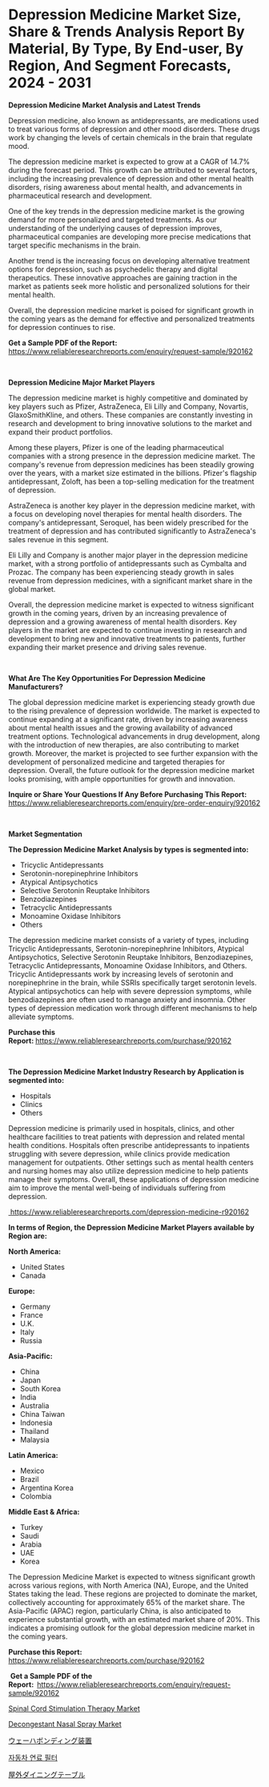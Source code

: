 <p><h1>Depression Medicine Market Size, Share & Trends Analysis Report By Material, By Type, By End-user, By Region, And Segment Forecasts, 2024 - 2031</h1></p><p><strong>Depression Medicine Market Analysis and Latest Trends</strong></p>
<p><p>Depression medicine, also known as antidepressants, are medications used to treat various forms of depression and other mood disorders. These drugs work by changing the levels of certain chemicals in the brain that regulate mood.</p><p>The depression medicine market is expected to grow at a CAGR of 14.7% during the forecast period. This growth can be attributed to several factors, including the increasing prevalence of depression and other mental health disorders, rising awareness about mental health, and advancements in pharmaceutical research and development.</p><p>One of the key trends in the depression medicine market is the growing demand for more personalized and targeted treatments. As our understanding of the underlying causes of depression improves, pharmaceutical companies are developing more precise medications that target specific mechanisms in the brain.</p><p>Another trend is the increasing focus on developing alternative treatment options for depression, such as psychedelic therapy and digital therapeutics. These innovative approaches are gaining traction in the market as patients seek more holistic and personalized solutions for their mental health.</p><p>Overall, the depression medicine market is poised for significant growth in the coming years as the demand for effective and personalized treatments for depression continues to rise.</p></p>
<p><strong>Get a Sample PDF of the Report:&nbsp;</strong> <a href="https://www.reliableresearchreports.com/enquiry/request-sample/920162">https://www.reliableresearchreports.com/enquiry/request-sample/920162</a></p>
<p>&nbsp;</p>
<p><strong>Depression Medicine Major Market Players</strong></p>
<p><p>The depression medicine market is highly competitive and dominated by key players such as Pfizer, AstraZeneca, Eli Lilly and Company, Novartis, GlaxoSmithKline, and others. These companies are constantly investing in research and development to bring innovative solutions to the market and expand their product portfolios.</p><p>Among these players, Pfizer is one of the leading pharmaceutical companies with a strong presence in the depression medicine market. The company's revenue from depression medicines has been steadily growing over the years, with a market size estimated in the billions. Pfizer's flagship antidepressant, Zoloft, has been a top-selling medication for the treatment of depression.</p><p>AstraZeneca is another key player in the depression medicine market, with a focus on developing novel therapies for mental health disorders. The company's antidepressant, Seroquel, has been widely prescribed for the treatment of depression and has contributed significantly to AstraZeneca's sales revenue in this segment.</p><p>Eli Lilly and Company is another major player in the depression medicine market, with a strong portfolio of antidepressants such as Cymbalta and Prozac. The company has been experiencing steady growth in sales revenue from depression medicines, with a significant market share in the global market.</p><p>Overall, the depression medicine market is expected to witness significant growth in the coming years, driven by an increasing prevalence of depression and a growing awareness of mental health disorders. Key players in the market are expected to continue investing in research and development to bring new and innovative treatments to patients, further expanding their market presence and driving sales revenue.</p></p>
<p>&nbsp;</p>
<p><strong>What Are The Key Opportunities For Depression Medicine Manufacturers?</strong></p>
<p><p>The global depression medicine market is experiencing steady growth due to the rising prevalence of depression worldwide. The market is expected to continue expanding at a significant rate, driven by increasing awareness about mental health issues and the growing availability of advanced treatment options. Technological advancements in drug development, along with the introduction of new therapies, are also contributing to market growth. Moreover, the market is projected to see further expansion with the development of personalized medicine and targeted therapies for depression. Overall, the future outlook for the depression medicine market looks promising, with ample opportunities for growth and innovation.</p></p>
<p><strong>Inquire or Share Your Questions If Any Before Purchasing This Report:</strong> <a href="https://www.reliableresearchreports.com/enquiry/pre-order-enquiry/920162">https://www.reliableresearchreports.com/enquiry/pre-order-enquiry/920162</a></p>
<p>&nbsp;</p>
<p><strong>Market Segmentation</strong></p>
<p><strong>The Depression Medicine Market Analysis by types is segmented into:</strong></p>
<p><ul><li>Tricyclic Antidepressants</li><li>Serotonin-norepinephrine Inhibitors</li><li>Atypical Antipsychotics</li><li>Selective Serotonin Reuptake Inhibitors</li><li>Benzodiazepines</li><li>Tetracyclic Antidepressants</li><li>Monoamine Oxidase Inhibitors</li><li>Others</li></ul></p>
<p><p>The depression medicine market consists of a variety of types, including Tricyclic Antidepressants, Serotonin-norepinephrine Inhibitors, Atypical Antipsychotics, Selective Serotonin Reuptake Inhibitors, Benzodiazepines, Tetracyclic Antidepressants, Monoamine Oxidase Inhibitors, and Others. Tricyclic Antidepressants work by increasing levels of serotonin and norepinephrine in the brain, while SSRIs specifically target serotonin levels. Atypical antipsychotics can help with severe depression symptoms, while benzodiazepines are often used to manage anxiety and insomnia. Other types of depression medication work through different mechanisms to help alleviate symptoms.</p></p>
<p><strong>Purchase this Report:&nbsp;</strong><a href="https://www.reliableresearchreports.com/purchase/920162">https://www.reliableresearchreports.com/purchase/920162</a></p>
<p>&nbsp;</p>
<p><strong>The Depression Medicine Market Industry Research by Application is segmented into:</strong></p>
<p><ul><li>Hospitals</li><li>Clinics</li><li>Others</li></ul></p>
<p><p>Depression medicine is primarily used in hospitals, clinics, and other healthcare facilities to treat patients with depression and related mental health conditions. Hospitals often prescribe antidepressants to inpatients struggling with severe depression, while clinics provide medication management for outpatients. Other settings such as mental health centers and nursing homes may also utilize depression medicine to help patients manage their symptoms. Overall, these applications of depression medicine aim to improve the mental well-being of individuals suffering from depression.</p></p>
<p><a href="https://www.reliableresearchreports.com/depression-medicine-r920162">&nbsp;https://www.reliableresearchreports.com/depression-medicine-r920162</a></p>
<p><strong>In terms of Region, the Depression Medicine Market Players available by Region are:</strong></p>
<p>
    <p> <strong> North America: </strong>
        <ul>
            <li>United States</li>
            <li>Canada</li>
        </ul>
        </p> 
    <p> <strong> Europe: </strong>
        <ul>
            <li>Germany</li>
            <li>France</li>
            <li>U.K.</li>
            <li>Italy</li>
            <li>Russia</li>
        </ul>
        </p> 
    <p> <strong> Asia-Pacific: </strong>
        <ul>
            <li>China</li>
            <li>Japan</li>
            <li>South Korea</li>
            <li>India</li>
            <li>Australia</li>
            <li>China Taiwan</li>
            <li>Indonesia</li>
            <li>Thailand</li>
            <li>Malaysia</li>
        </ul>
        </p> 
    <p> <strong> Latin America: </strong>
        <ul>
            <li>Mexico</li>
            <li>Brazil</li>
            <li>Argentina Korea</li>
            <li>Colombia</li>
        </ul>
        </p> 
    <p> <strong> Middle East & Africa: </strong>
        <ul>
            <li>Turkey</li>
            <li>Saudi</li>
            <li>Arabia</li>
            <li>UAE</li>
            <li>Korea</li>
        </ul>
    </p>
    </p>
<p><p>The Depression Medicine Market is expected to witness significant growth across various regions, with North America (NA), Europe, and the United States taking the lead. These regions are projected to dominate the market, collectively accounting for approximately 65% of the market share. The Asia-Pacific (APAC) region, particularly China, is also anticipated to experience substantial growth, with an estimated market share of 20%. This indicates a promising outlook for the global depression medicine market in the coming years.</p></p>
<p><strong>Purchase this Report: </strong><a href="https://www.reliableresearchreports.com/purchase/920162">https://www.reliableresearchreports.com/purchase/920162</a></p>
<p>&nbsp;<strong>Get a Sample PDF of the Report:&nbsp;&nbsp;</strong><a href="https://www.reliableresearchreports.com/enquiry/request-sample/920162">https://www.reliableresearchreports.com/enquiry/request-sample/920162</a></p>
<p><strong></strong></p>
<p><p><a href="https://github.com/yemakinde/Market-Research-Report-List-2/blob/main/spinal-cord-stimulation-therapy-market.md">Spinal Cord Stimulation Therapy Market</a></p><p><a href="https://medium.com/@kelleebernier1851/decongestant-nasal-spray-market-the-key-to-successful-business-strategy-forecast-till-2031-2ad82cf27843">Decongestant Nasal Spray Market</a></p><p><a href="https://medium.com/@byroalenzuela76845/%E3%82%A6%E3%82%A7%E3%83%8F%E3%83%BC%E3%83%9C%E3%83%B3%E3%83%87%E3%82%A3%E3%83%B3%E3%82%B0%E8%A3%85%E7%BD%AE%E5%B8%82%E5%A0%B4%E3%81%AE%E8%A6%8F%E6%A8%A1%E3%81%A8%E5%B8%82%E5%A0%B4%E3%83%88%E3%83%AC%E3%83%B3%E3%83%89-%E5%AE%8C%E5%85%A8%E3%81%AA%E6%A5%AD%E7%95%8C%E6%A6%82%E8%A6%81-2024%E5%B9%B4%E3%81%8B%E3%82%892031%E5%B9%B4%E3%81%BE%E3%81%A7-2541d3d79d43">ウェーハボンディング装置</a></p><p><a href="https://github.com/iansanftyord09878/Market-Research-Report-List-1/blob/main/616794251945.md">자동차 연료 필터</a></p><p><a href="https://medium.com/@jordymiller39/%E5%B1%8B%E5%A4%96%E7%94%A8%E3%83%80%E3%82%A4%E3%83%8B%E3%83%B3%E3%82%B0%E3%83%86%E3%83%BC%E3%83%96%E3%83%AB%E5%B8%82%E5%A0%B4-%E5%B8%82%E5%A0%B4cagr-%E5%B8%82%E5%A0%B4%E3%83%88%E3%83%AC%E3%83%B3%E3%83%89-%E3%81%8A%E3%82%88%E3%81%B3%E6%88%90%E9%95%B7%E6%88%A6%E7%95%A5%E3%81%AB%E9%96%A2%E3%81%99%E3%82%8B%E6%B4%9E%E5%AF%9F-3dc50028c5c9">屋外ダイニングテーブル</a></p></p>